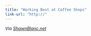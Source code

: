 ```yaml
---
title: "Working Best at Coffee Shops"
link-url: "http://"
---
```

<p><i>Via </i><a href="http://shawnblanc.net/2011/04/working-in-coffee-shops/" title="" target=""><i>ShawnBlanc.net</i></a></p>
